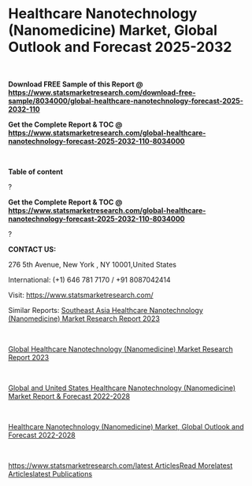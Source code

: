 <h1>Healthcare Nanotechnology (Nanomedicine) Market, Global Outlook and Forecast 2025-2032</h1><br/><p><strong>Download FREE Sample of this Report @ <a href="https://www.statsmarketresearch.com/download-free-sample/8034000/global-healthcare-nanotechnology-forecast-2025-2032-110">https://www.statsmarketresearch.com/download-free-sample/8034000/global-healthcare-nanotechnology-forecast-2025-2032-110</a></strong></p>
 
 
 
 <div><b>Get the Complete Report & TOC @ <a href="https://www.statsmarketresearch.com/global-healthcare-nanotechnology-forecast-2025-2032-110-8034000">https://www.statsmarketresearch.com/global-healthcare-nanotechnology-forecast-2025-2032-110-8034000</a></b></div>
 
 
 
 <p><br />
 
 <b>Table of content</b></p>
 
 
 
 <p>? </p>
 
 
 
 <div><b>Get the Complete Report & TOC @ <a href="https://www.statsmarketresearch.com/global-healthcare-nanotechnology-forecast-2025-2032-110-8034000">https://www.statsmarketresearch.com/global-healthcare-nanotechnology-forecast-2025-2032-110-8034000</a></b></div>
 
 
 
 <p>? </p>
 
 
 
 <p><b>CONTACT US:</b><br />
 
 276 5th Avenue, New York , NY 10001,United States<br />
 
 International: (+1) 646 781 7170 / +91 8087042414<br />
 
 Visit: <a href="https://www.statsmarketresearch.com/">https://www.statsmarketresearch.com/</a><br />
 
 Similar Reports: <a href="https://www.statsmarketresearch.com/global-healthcare-nanotechnology-forecast-2025-2032-110-8034000">Southeast Asia Healthcare Nanotechnology (Nanomedicine) Market Research Report 2023</a><br />
 
 <br />
 
 <a href="https://www.statsmarketresearch.com/global-healthcare-nanotechnology-forecast-2025-2032-110-8034000">Global Healthcare Nanotechnology (Nanomedicine) Market Research Report 2023</a><br />
 
 <br />
 
 <a href="https://www.statsmarketresearch.com/global-healthcare-nanotechnology-forecast-2025-2032-110-8034000">Global and United States Healthcare Nanotechnology (Nanomedicine) Market Report & Forecast 2022-2028</a><br />
 
 <br />
 
 <a href="https://www.statsmarketresearch.com/global-healthcare-nanotechnology-forecast-2025-2032-110-8034000">Healthcare Nanotechnology (Nanomedicine) Market, Global Outlook and Forecast 2022-2028</a><br />
 
 <br />
 
 <a href="https://gyeongbokgung.com">https://www.statsmarketresearch.com/</a><a href="https://hallyeomaritime.com">latest Articles</a><a href="https://jingwansa.com">Read More</a><a href="https://nguoiviet.jp/">latest Articles</a><a href="https://www.intelmarketresearch.com/">latest Publications</a></p>